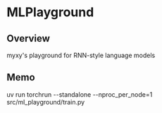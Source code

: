 # MLPlayground

## Overview
myxy's playground for RNN-style language models

## Memo
uv run torchrun --standalone --nproc_per_node=1 src/ml_playground/train.py
